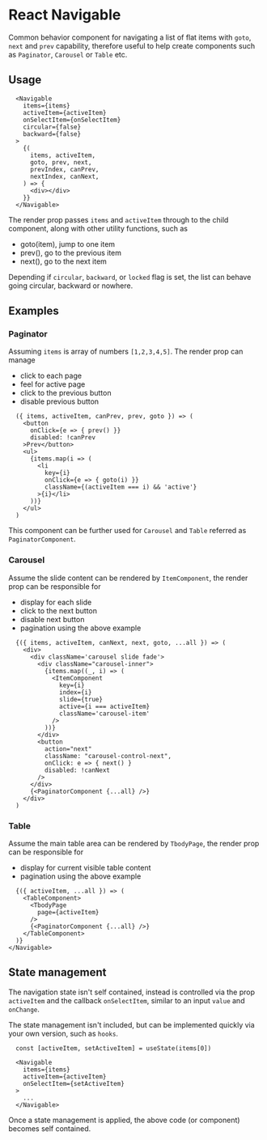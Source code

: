 # React Navigable

Common behavior component for navigating a list of flat items with `goto`, `next` and `prev` capability, therefore useful to help create components such as `Paginator`, `Carousel` or `Table` etc.

## Usage

```
  <Navigable 
    items={items}
    activeItem={activeItem}
    onSelectItem={onSelectItem}
    circular={false}
    backward={false}
  >
    {(    
      items, activeItem,       
      goto, prev, next,
      prevIndex, canPrev,
      nextIndex, canNext,
    ) => {
      <div></div>
    }}
  </Navigable>
```

The render prop passes `items` and `activeItem` through to the child component, along with other utility functions, such as

- goto(item), jump to one item
- prev(), go to the previous item
- next(), go to the next item

Depending if `circular`, `backward`, or `locked` flag is set, the list can behave going circular, backward or nowhere.

## Examples

### Paginator

Assuming `items` is array of numbers `[1,2,3,4,5]`. The render prop can manage 

- click to each page 
- feel for active page
- click to the previous button
- disable previous button

```
  ({ items, activeItem, canPrev, prev, goto }) => (
    <button 
      onClick={e => { prev() }}
      disabled: !canPrev
    >Prev</button>
    <ul>
      {items.map(i => (
        <li 
          key={i}
          onClick={e => { goto(i) }}
          className={(activeItem === i) && 'active'}
        >{i}</li>
      ))}
    </ul>
  )
```

This component can be further used for `Carousel` and `Table` referred as `PaginatorComponent`.

### Carousel

Assume the slide content can be rendered by `ItemComponent`, the render prop can be responsible for 

- display for each slide
- click to the next button
- disable next button
- pagination using the above example

```
  {({ items, activeItem, canNext, next, goto, ...all }) => (
    <div>
      <div className='carousel slide fade'>
        <div className="carousel-inner">
          {items.map((_, i) => (
            <ItemComponent 
              key={i}
              index={i} 
              slide={true}
              active={i === activeItem}
              className='carousel-item'
            />
          ))}
        </div>
        <button
          action="next"
          className: "carousel-control-next",
          onClick: e => { next() }
          disabled: !canNext
        />             
      </div>
      {<PaginatorComponent {...all} />}
    </div>
  )
```

### Table

Assume the main table area can be rendered by `TbodyPage`, the render prop can be responsible for 

- display for current visible table content
- pagination using the above example

```
  {({ activeItem, ...all }) => (
    <TableComponent>
      <TbodyPage 
        page={activeItem}
      />
      {<PaginatorComponent {...all} />}
    </TableComponent>
  )}
</Navigable>
```

## State management

The navigation state isn't self contained, instead is controlled via the prop `activeItem` and the callback `onSelectItem`, similar to an input `value` and `onChange`.

The state management isn't included, but can be implemented quickly via your own version, such as `hooks`.

```
  const [activeItem, setActiveItem] = useState(items[0])

  <Navigable 
    items={items} 
    activeItem={activeItem}
    onSelectItem={setActiveItem}
  >
    ...
  </Navigable>
```

Once a state management is applied, the above code (or component) becomes self contained.